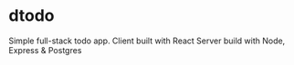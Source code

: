# dtodo

Simple full-stack todo app.
Client built with React
Server build with Node, Express & Postgres
